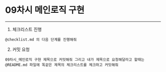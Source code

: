 # 09차시 메인로직 구현

---

1. 체크리스트 진행
```
@checklist.md 의 다음 단계를 진행해줘
```

2. 커밋 요청
```
09차시_메인로직 구현 제목으로 커밋해줘 그리고 내가 제목으로 요청해달라고 할때는@README.md 파일에 똑같은 제목의 체크리스트를 체크하고 커밋해줘
```